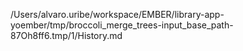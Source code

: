 /Users/alvaro.uribe/workspace/EMBER/library-app-yoember/tmp/broccoli_merge_trees-input_base_path-87Oh8ff6.tmp/1/History.md